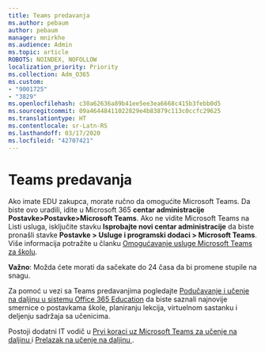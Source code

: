 ```yaml
---
title: Teams predavanja
ms.author: pebaum
author: pebaum
manager: mnirkhe
ms.audience: Admin
ms.topic: article
ROBOTS: NOINDEX, NOFOLLOW
localization_priority: Priority
ms.collection: Adm_O365
ms.custom:
- "9001725"
- "3829"
ms.openlocfilehash: c30a62636a89b41ee5ee3ea6668c415b3febb0d5
ms.sourcegitcommit: 09a46448411022829e4b83879c113c0ccfc29625
ms.translationtype: HT
ms.contentlocale: sr-Latn-RS
ms.lasthandoff: 03/17/2020
ms.locfileid: "42707421"
---
```

# <a name="teams-classes"></a>Teams predavanja

Ako imate EDU zakupca, morate ručno da omogućite Microsoft Teams. Da biste ovo uradili, idite u Microsoft 365 **centar administracije Postavke>Postavke>Microsoft Teams**. Ako ne vidite Microsoft Teams na Listi usluga, isključite stavku **Isprobajte novi centar administracije** da biste pronašli stavke **Postavke > Usluge i programski dodaci > Microsoft Teams**. Više informacija potražite u članku [Omogućavanje usluge Microsoft Teams za školu](https://docs.microsoft.com/microsoft-365/education/intune-edu-trial/enable-microsoft-teams#enable-microsoft-teams-for-your-school-1). 

**Važno**: Možda ćete morati da sačekate do 24 časa da bi promene stupile na snagu. 

Za pomoć u vezi sa Teams predavanjima pogledajte [Podučavanje i učenje na daljinu u sistemu Office 365 Education](https://support.office.com/article/remote-teaching-and-learning-in-office-365-education-f651ccae-7b65-478b-8366-51bb884025c4) da biste saznali najnovije smernice o postavkama škole, planiranju lekcija, virtuelnom sastanku i deljenju sadržaja sa učenicima.

Postoji dodatni IT vodič u [Prvi koraci uz Microsoft Teams za učenje na daljinu ](https://docs.microsoft.com/MicrosoftTeams/remote-learning-edu) i [Prelazak na učenje na daljinu ](https://www.microsoft.com/education/remote-learning).
